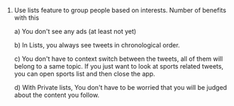 1. Use lists feature to group people based on interests. Number of benefits with this 

     a) You don't see any ads (at least not yet)
     
     b) In Lists, you always see tweets in chronological order. 
     
     c) You don't have to context switch between the tweets, all of them will belong to a same topic. If you just want to look at sports related tweets, you can open sports list and then close the app.
     
     d) With Private lists, You don't have to be worried that you will be judged about the content you follow.
